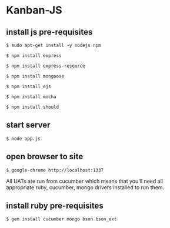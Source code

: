# Kanban-JS

## install js pre-requisites
```$ sudo apt-get install -y nodejs npm```

```$ npm install express```

```$ npm install express-resource```

```$ npm install mongoose```

```$ npm install ejs```

```$ npm install mocha```

```$ npm install should```

## start server                 
```$ node app.js```

## open browser to site
```$ google-chrome http://localhost:1337```

All UATs are run from cucumber which means that you'll need all appropriate ruby, cucumber, mongo drivers installed to run them.

## install ruby pre-requisites
```$ gem install cucumber mongo bson bson_ext```

